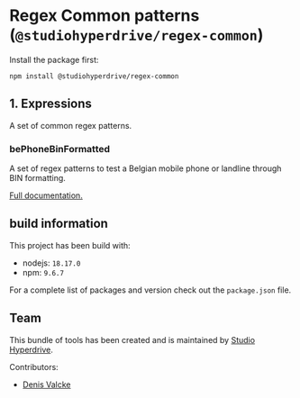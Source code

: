 # Regex Common patterns (`@studiohyperdrive/regex-common`)

Install the package first:
```shell
npm install @studiohyperdrive/regex-common
```

## 1. Expressions

A set of common regex patterns.

### bePhoneBinFormatted
A set of regex patterns to test a Belgian mobile phone or landline through BIN formatting.

[Full documentation.](./docs/patterns/regional/be-phone-bin-formatted.md)

## build information
This project has been build with:
- nodejs: `18.17.0`
- npm: `9.6.7`

For a complete list of packages and version check out the `package.json` file.

## Team

This bundle of tools has been created and is maintained by [Studio Hyperdrive](https://studiohyperdrive.be).

Contributors:
- [Denis Valcke](https://github.com/DenisValcke)
